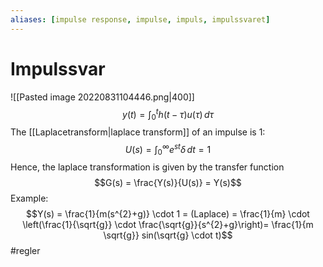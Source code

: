 ```yaml
---
aliases: [impulse response, impulse, impuls, impulssvaret]
---
```

# Impulssvar
![[Pasted image 20220831104446.png|400]]
$$y(t) = \int_{0}^{t} h(t - \tau)u(\tau) \, d \tau$$
The [[Laplacetransform|laplace transform]] of an impulse is 1:
$$U(s) = \int_{0}^{\infty} e^{st} \delta \, dt = 1$$
Hence, the laplace transformation is given by the transfer function $$G(s) = \frac{Y(s)}{U(s)} = Y(s)$$
Example:
$$Y(s) = \frac{1}{m(s^{2}+g)} \cdot 1 = (Laplace) = \frac{1}{m} \cdot \left(\frac{1}{\sqrt{g}} \cdot \frac{\sqrt{g}}{s^{2}+g}\right)= \frac{1}{m \sqrt{g}} sin(\sqrt{g} \cdot t)$$ 
#regler